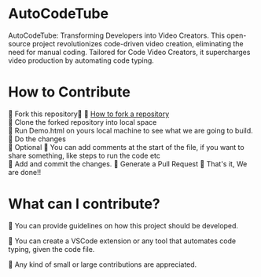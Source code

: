 # AutoCodeTube
AutoCodeTube: Transforming Developers into Video Creators. 
This open-source project revolutionizes code-driven video creation, eliminating the need for manual coding. Tailored for Code Video Creators, it supercharges video production by automating code typing.

# How to Contribute


💎 Fork this repository📑  💎 [How to fork a repository](https://services.github.com/on-demand/intro-to-github/create-pull-request)\
💎 Clone the forked repository into local space\
💎 Run Demo.html on yours local machine to see what we are going to build. 
💎 Do the changes\
💎 Optional 💎 You can add comments at the start of the file, if you want to share something, like steps to run the code etc\
💎 Add and commit the changes. 
💎 Generate a Pull Request 
💎 That's it, We are done!!

# What can I contribute?
💎 You can provide guidelines on how this project should be developed.

💎 You can create a VSCode extension or any tool that automates code typing, given the code file.

💎 Any kind of small or large contributions are appreciated.



